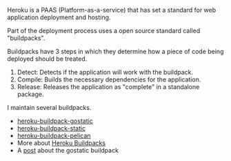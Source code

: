 Heroku is a PAAS (Platform-as-a-service) that has set a standard for
web application deployment and hosting.

Part of the deployment process uses a open source standard called "buildpacks".

Buildpacks have 3 steps in which they determine how a piece of code
being deployed should be treated.

1. Detect: Detects if the application will work with the buildpack.
2. Compile: Builds the necessary dependencies for the application.
3. Release: Releases the application as "complete" in a standalone package.

I maintain several buildpacks.

- [heroku-buildpack-gostatic](https://github.com/pearkes/heroku-buildpack-gostatic)
- [heroku-buildpack-static](https://github.com/pearkes/heroku-buildpack-static)
- [heroku-buildpack-pelican](https://github.com/pearkes/heroku-buildpack-pelican)
- More about [Heroku Buildpacks]()
- A [post](http://pretengineer.com/post/gostatic-buildpack-for-heroku/) about the gostatic buildpack
